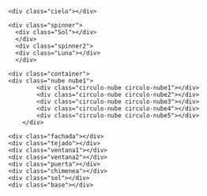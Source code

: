<!DOCTYPE html>
<html lang="es">
  <head>
    <meta charset="utf-8">
    <meta lang="es">
    <meta author="AGM2-POL">
    <title>mi primera vez</title>
    <link rel="stylesheet" href="estils.css">
  </head>
  <body>

    <div class="cielo"></div>

    <div class="spinner">
      <div class="Sol"></div>
      </div>
      <div class="spinner2">
      <div class="Luna"></div>
      </div>

    <div class="container">
    <div class="nube nube1">
            <div class="circulo-nube circulo-nube1"></div>
            <div class="circulo-nube circulo-nube2"></div>
            <div class="circulo-nube circulo-nube3"></div>
            <div class="circulo-nube circulo-nube4"></div>
            <div class="circulo-nube circulo-nube5"></div>
        </div>
  </div>

    <div class="fachada"></div>
    <div class="tejado"></div>
    <div class="ventana1"></div>
    <div class="ventana2"></div>
    <div class="puerta"></div>
    <div class="chimenea"></div>
    <div class="sol"></div>
    <div class="base"></div>



  </body>
</html>
